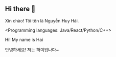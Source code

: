 ## Hi there 👋
Xin chào! Tôi tên là Nguyễn Huy Hải.

<Programming languages: Java/React/Python/C++>

Hi! My name is Hai

안녕하세요! 저는 하이입나다~
